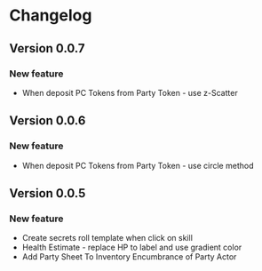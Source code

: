 # Changelog

## Version 0.0.7

### New feature
- When deposit PC Tokens from Party Token - use z-Scatter

## Version 0.0.6

### New feature
- When deposit PC Tokens from Party Token - use circle method

## Version 0.0.5

### New feature
- Create secrets roll template when click on skill
- Health Estimate - replace HP to label and use gradient color
- Add Party Sheet To Inventory Encumbrance of Party Actor